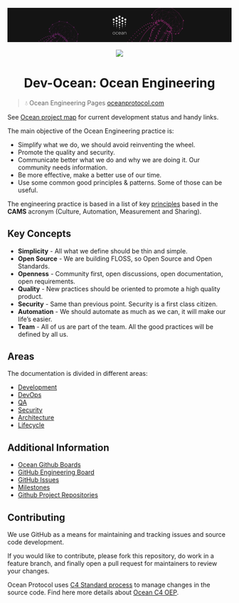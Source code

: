 [![banner](doc/img/repo-banner@2x.png)](https://oceanprotocol.com)

<p align="center">
  <img src="https://media.giphy.com/media/Xbaqg3KwpxHjO/giphy.gif">
</p>

<h1 align="center">Dev-Ocean: Ocean Engineering</h1>

> 💧 Ocean Engineering Pages
> [oceanprotocol.com](https://oceanprotocol.com)

See [Ocean project map](https://github.com/oceanprotocol/engineering/blob/master/PROJECT_MAP.md) for current development status and handy links.



The main objective of the Ocean Engineering practice is:

* Simplify what we do, we should avoid reinventing the wheel.
* Promote the quality and security.
* Communicate better what we do and why we are doing it. Our community needs information.
* Be more effective, make a better use of our time.
* Use some common good principles & patterns. Some of those can be useful.

The engineering practice is based in a list of key [principles](doc/principles.md) based in the **CAMS** acronym (Culture, Automation, Measurement and Sharing).

## Key Concepts

- **Simplicity** - All what we define should be thin and simple.
- **Open Source** - We are building FLOSS, so Open Source and Open Standards.
- **Openness** - Community first, open discussions, open documentation, open requirements.
- **Quality** - New practices should be oriented to promote a high quality product.
- **Security** - Same than previous point. Security is a first class citizen.
- **Automation** - We should automate as much as we can, it will make our life’s easier.
- **Team** - All of us are part of the team. All the good practices will be defined by all us.

## Areas

The documentation is divided in different areas:

- [Development](doc/development.md)
- [DevOps](doc/devops.md)
- [QA](doc/qa.md)
- [Security](doc/security.md)
- [Architecture](doc/architecture.md)
- [Lifecycle](doc/alm.md)


## Additional Information

- [Ocean Github Boards](doc/alm/boards.md)
- [GitHub Engineering Board](https://github.com/oceanprotocol/engineering/projects/1)
- [GitHub Issues](https://github.com/oceanprotocol/engineering/issues)
- [Milestones](https://github.com/oceanprotocol/engineering/milestones?direction=asc&sort=due_date&state=open)
- [Github Project Repositories](doc/architecture/repos.md)

## Contributing

We use GitHub as a means for maintaining and tracking issues and source code development.

If you would like to contribute, please fork this repository, do work in a feature branch, and finally open a pull request for maintainers to review your changes.

Ocean Protocol uses [C4 Standard process](https://github.com/unprotocols/rfc/blob/master/1/README.md) to manage changes in the source code.  Find here more details about [Ocean C4 OEP](https://github.com/oceanprotocol/OEPs/tree/master/1).


